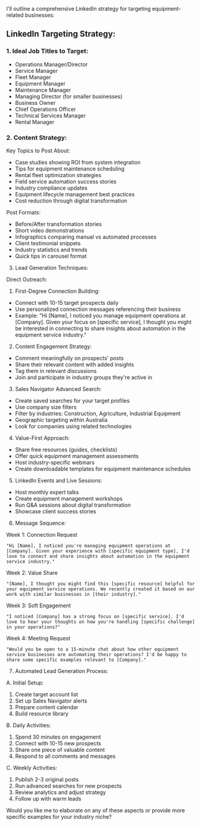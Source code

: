 I'll outline a comprehensive LinkedIn strategy for targeting equipment-related businesses:

## LinkedIn Targeting Strategy:
### 1. Ideal Job Titles to Target:
- Operations Manager/Director
- Service Manager
- Fleet Manager
- Equipment Manager
- Maintenance Manager
- Managing Director (for smaller businesses)
- Business Owner
- Chief Operations Officer
- Technical Services Manager
- Rental Manager

### 2. Content Strategy:

Key Topics to Post About:
- Case studies showing ROI from system integration
- Tips for equipment maintenance scheduling
- Rental fleet optimization strategies
- Field service automation success stories
- Industry compliance updates
- Equipment lifecycle management best practices
- Cost reduction through digital transformation

Post Formats:
- Before/After transformation stories
- Short video demonstrations
- Infographics comparing manual vs automated processes
- Client testimonial snippets
- Industry statistics and trends
- Quick tips in carousel format

3. Lead Generation Techniques:

Direct Outreach:
1. First-Degree Connection Building:
- Connect with 10-15 target prospects daily
- Use personalized connection messages referencing their business
- Example: "Hi [Name], I noticed you manage equipment operations at [Company]. Given your focus on [specific service], I thought you might be interested in connecting to share insights about automation in the equipment service industry."

2. Content Engagement Strategy:
- Comment meaningfully on prospects' posts
- Share their relevant content with added insights
- Tag them in relevant discussions
- Join and participate in industry groups they're active in

3. Sales Navigator Advanced Search:
- Create saved searches for your target profiles
- Use company size filters
- Filter by industries: Construction, Agriculture, Industrial Equipment
- Geographic targeting within Australia
- Look for companies using related technologies

4. Value-First Approach:
- Share free resources (guides, checklists)
- Offer quick equipment management assessments
- Host industry-specific webinars
- Create downloadable templates for equipment maintenance schedules

5. LinkedIn Events and Live Sessions:
- Host monthly expert talks
- Create equipment management workshops
- Run Q&A sessions about digital transformation
- Showcase client success stories

6. Message Sequence:

Week 1: Connection Request
```
"Hi [Name], I noticed you're managing equipment operations at [Company]. Given your experience with [specific equipment type], I'd love to connect and share insights about automation in the equipment service industry."
```

Week 2: Value Share
```
"[Name], I thought you might find this [specific resource] helpful for your equipment service operations. We recently created it based on our work with similar businesses in [their industry]."
```

Week 3: Soft Engagement
```
"I noticed [Company] has a strong focus on [specific service]. I'd love to hear your thoughts on how you're handling [specific challenge] in your operations?"
```

Week 4: Meeting Request
```
"Would you be open to a 15-minute chat about how other equipment service businesses are automating their operations? I'd be happy to share some specific examples relevant to [Company]."
```

7. Automated Lead Generation Process:

A. Initial Setup:
1. Create target account list
2. Set up Sales Navigator alerts
3. Prepare content calendar
4. Build resource library

B. Daily Activities:
1. Spend 30 minutes on engagement
2. Connect with 10-15 new prospects
3. Share one piece of valuable content
4. Respond to all comments and messages

C. Weekly Activities:
1. Publish 2-3 original posts
2. Run advanced searches for new prospects
3. Review analytics and adjust strategy
4. Follow up with warm leads

Would you like me to elaborate on any of these aspects or provide more specific examples for your industry niche?
